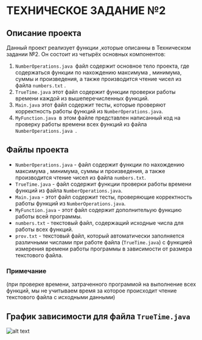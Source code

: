 # ТЕХНИЧЕСКОЕ ЗАДАНИЕ №2

## Описание проекта

Данный проект реализует функции ,которые описанны в Техническом задании №2. Он состоит из четырёх основных компонентов:
1.  `NumberOperations.java `файл содержит основное тело проекта, где содержаться функции по нахождению максимума , минимума, суммы и произведения, а также производится чтение чисел из файла `numbers.txt` .
2. `TrueTime.java` этот файл содержит функции проверки работы времени каждой из вышеперечисленных функций.
3. `Main.java` этот файл содержит тесты, которые проверяют корректность работы функций из `NumberOperations.java`.
4. `MyFunction.java `в этом файле представлен написанный код на проверку работы времени всех функций из файла `NumberOperations.java `.

## Файлы проекта

+ `NumberOperations.java` - файл содержит функции по нахождению максимума , минимума, суммы и произведения, а также производится чтение чисел из файла `numbers.txt`.
+ `TrueTime.java` - файл содержит функции проверки работы времени функций из файла `NumberOperations.java`.
+ `Main.java` - этот файл содержит тесты, проверяющие корректность работы функций из `NumberOperations.java`.
+ `MyFunction.java` - этот файл содержит дополнительую функцию работы всей программы.
+ `numbers.txt` - текстовый файл, содержащий исходные числа для работы всех функций.
+ `prov.txt` - текстовый файл, который автоматически заполняется различными числами при работе файла (`TrueTime.java`) с функцией измерения времени работы программы в зависимости от размера текстового файла.

### Примечание

(при проверке времени, затраченного программой на выполнение всех функций, мы не учитываем время за которое происходит чтение текстового файла с исходными данными)

## График зависимости для файла `TrueTime.java`

![alt text](https://raw.githubusercontent.com/gordeevaliza/-2-/blob/main/Снимок%20экрана%202024-05-13%20в%2000.02.54.png)
